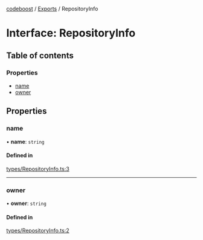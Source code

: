 [codeboost](../README.md) / [Exports](../modules.md) / RepositoryInfo

# Interface: RepositoryInfo

## Table of contents

### Properties

-   [name](RepositoryInfo.md#name)
-   [owner](RepositoryInfo.md#owner)

## Properties

### name

• **name**: `string`

#### Defined in

[types/RepositoryInfo.ts:3](https://github.com/permafrost-dev/codeboost/blob/0b270dd/src/types/RepositoryInfo.ts#L3)

---

### owner

• **owner**: `string`

#### Defined in

[types/RepositoryInfo.ts:2](https://github.com/permafrost-dev/codeboost/blob/0b270dd/src/types/RepositoryInfo.ts#L2)
